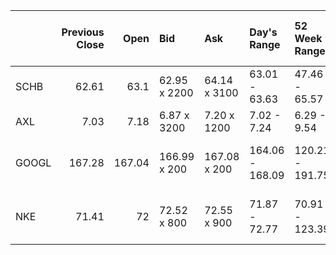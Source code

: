 |       |   Previous Close |   Open | Bid          | Ask          | Day's Range     | 52 Week Range   | Volume     | Avg. Volume   | Net Assets   | NAV   | PE Ratio (TTM)   | Yield   | YTD Daily Total Return   |   Beta (5Y Monthly) | Expense Ratio (net)   | Market Cap (intraday)   | EPS (TTM)   | Earnings Date               | Forward Dividend & Yield   | Ex-Dividend Date   | 1y Target Est   |
|:------|-----------------:|-------:|:-------------|:-------------|:----------------|:----------------|:-----------|:--------------|:-------------|:------|:-----------------|:--------|:-------------------------|--------------------:|:----------------------|:------------------------|:------------|:----------------------------|:---------------------------|:-------------------|:----------------|
| SCHB  |            62.61 |  63.1  | 62.95 x 2200 | 64.14 x 3100 | 63.01 - 63.63   | 47.46 - 65.57   | 573,624    | 694,885       | 29.28B       | 63.32 | 25.94            | 1.28%   | 14.53%                   |                1.01 | 0.03%                 |                         |             |                             |                            |                    |                 |
| AXL   |             7.03 |   7.18 | 6.87 x 3200  | 7.20 x 1200  | 7.02 - 7.24     | 6.29 - 9.54     | 1,046,128  | 1,253,287     |              |       | --               |         |                          |                2.05 |                       | 847.557M                | -0.08       | Aug 9, 2024                 | --                         | Dec 4, 2008        | 7.94            |
| GOOGL |           167.28 | 167.04 | 166.99 x 200 | 167.08 x 200 | 164.06 - 168.09 | 120.21 - 191.75 | 41,336,886 | 24,899,683    |              |       | 23.99            |         |                          |                1.05 |                       | 2.065T                  | 6.96        | Oct 22, 2024 - Oct 28, 2024 | 0.80 (0.48%)               | Jun 10, 2024       | 202.60          |
| NKE   |            71.41 |  72    | 72.52 x 800  | 72.55 x 900  | 71.87 - 72.77   | 70.91 - 123.39  | 7,855,334  | 14,129,183    |              |       | 19.45            |         |                          |                1.01 |                       | 108.794B                | 3.73        | Sep 26, 2024 - Sep 30, 2024 | 1.48 (2.04%)               | Jun 3, 2024        | 84.91           |